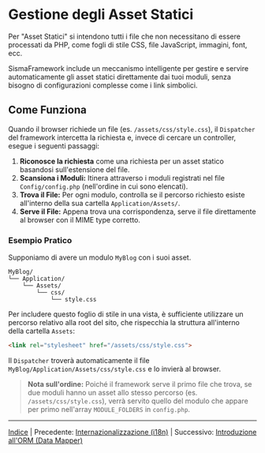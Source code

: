 # Gestione degli Asset Statici

Per "Asset Statici" si intendono tutti i file che non necessitano di essere processati da PHP, come fogli di stile CSS, file JavaScript, immagini, font, ecc.

SismaFramework include un meccanismo intelligente per gestire e servire automaticamente gli asset statici direttamente dai tuoi moduli, senza bisogno di configurazioni complesse come i link simbolici.

## Come Funziona

Quando il browser richiede un file (es. `/assets/css/style.css`), il `Dispatcher` del framework intercetta la richiesta e, invece di cercare un controller, esegue i seguenti passaggi:

1.  **Riconosce la richiesta** come una richiesta per un asset statico basandosi sull'estensione del file.
2.  **Scansiona i Moduli:** Itinera attraverso i moduli registrati nel file `Config/config.php` (nell'ordine in cui sono elencati).
3.  **Trova il File:** Per ogni modulo, controlla se il percorso richiesto esiste all'interno della sua cartella `Application/Assets/`.
4.  **Serve il File:** Appena trova una corrispondenza, serve il file direttamente al browser con il MIME type corretto.

### Esempio Pratico

Supponiamo di avere un modulo `MyBlog` con i suoi asset.

```
MyBlog/
└── Application/
    └── Assets/
        └── css/
            └── style.css
```

Per includere questo foglio di stile in una vista, è sufficiente utilizzare un percorso relativo alla root del sito, che rispecchia la struttura all'interno della cartella `Assets`:

```html
<link rel="stylesheet" href="/assets/css/style.css">
```

Il `Dispatcher` troverà automaticamente il file `MyBlog/Application/Assets/css/style.css` e lo invierà al browser.

> **Nota sull'ordine:** Poiché il framework serve il primo file che trova, se due moduli hanno un asset allo stesso percorso (es. `/assets/css/style.css`), verrà servito quello del modulo che appare per primo nell'array `MODULE_FOLDERS` in `config.php`.

* * *

[Indice](index.md) | Precedente: [Internazionalizzazione (i18n)](internationalization.md) | Successivo: [Introduzione all'ORM (Data Mapper)](orm.md)
